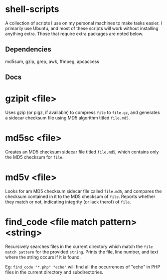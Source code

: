 shell-scripts
=============
A collection of scripts I use on my personal machines to make tasks easier. I primarily use Ubuntu, and most of these scripts will work without installing anything extra. Those that require extra packages are noted below.

Dependencies
------------

md5sum, gzip, grep, awk, ffmpeg, apcaccess

Docs
----

# gzipit \<file>
Uses gzip (or pigz, if available) to compress `file` to `file.gz`, and generates a sidecar checksum file using MD5 algorithm titled `file.md5`.

# md5sc \<file>
Creates an MD5 checksum sidecar file titled `file.md5`, which contains only the MD5 checksum for `file`.

# md5v \<file>
Looks for am MD5 checksum sidecar file called `file.md5`, and compares the checksum contained in it to the MD5 checksum of `file`. Reports whether they match or not, indicating integrity (or lack therof) of `file`. 

# find_code \<file match pattern> \<string>
Recursively searches files in the current directory  which match the `file match pattern` for the provided `string`. Prints the file, line number, and text where the string occurs if it is found.

Eg: `find_code "*.php" "echo"` will find all the occurrences of "echo" in PHP files in the current directory and subdirectories.  
